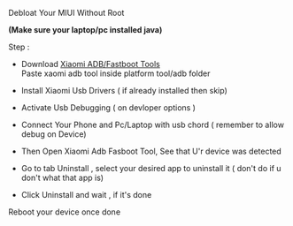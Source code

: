 Debloat Your MIUI Without Root

<b>(Make sure your laptop/pc installed java)</b>

Step :
- Download [Xiaomi ADB/Fastboot Tools](https://praveenkumar-rv.github.io/tools)</br>
 Paste xaomi adb tool inside platform tool/adb folder 

- Install Xiaomi Usb Drivers ( if already installed then skip)

- Activate Usb Debugging ( on devloper options )

- Connect Your Phone and Pc/Laptop with usb chord ( remember to allow debug on Device)

- Then Open Xiaomi Adb Fasboot Tool, See that U'r device was detected

- Go to tab Uninstall , select your desired app to uninstall it ( don't do if u don't what that app is)

- Click Uninstall and wait , if it's done 

Reboot your device once done
